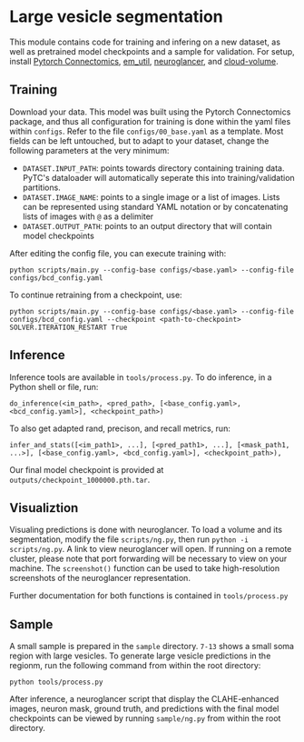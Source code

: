 # Large vesicle segmentation

This module contains code for training and infering on a new dataset, as well as pretrained model checkpoints and a sample for validation. For setup, install [Pytorch Connectomics](https://connectomics.readthedocs.io/en/latest/notes/installation.html), [em_util](https://github.com/PytorchConnectomics/em_util), [neuroglancer](https://pypi.org/project/neuroglancer), and [cloud-volume](https://pypi.org/project/cloud-volume).

## Training
Download your data. This model was built using the Pytorch Connectomics package, and thus all configuration for training is done within the yaml files within `configs`. Refer to the file `configs/00_base.yaml` as a template. Most fields can be left untouched, but to adapt to your dataset, change the following parameters at the very minimum:

* `DATASET.INPUT_PATH`: points towards directory containing training data. PyTC's dataloader will automatically seperate this into training/validation partitions.
* `DATASET.IMAGE_NAME`: points to a single image or a list of images. Lists can be represented using standard YAML notation or by concatenating lists of images with `@` as a delimiter
* `DATASET.OUTPUT_PATH`: points to an output directory that will contain model checkpoints

After editing the config file, you can execute training with:

`python scripts/main.py --config-base configs/<base.yaml> --config-file configs/bcd_config.yaml`

To continue retraining from a checkpoint, use:

`python scripts/main.py --config-base configs/<base.yaml> --config-file configs/bcd_config.yaml --checkpoint <path-to-checkpoint> SOLVER.ITERATION_RESTART True`

## Inference

Inference tools are available in `tools/process.py`. To do inference, in a Python shell or file, run:

`do_inference(<im_path>, <pred_path>, [<base_config.yaml>, <bcd_config.yaml>], <checkpoint_path>)`

To also get adapted rand, precison, and recall metrics, run:

`infer_and_stats([<im_path1>, ...], [<pred_path1>, ...], [<mask_path1, ...>], [<base_config.yaml>, <bcd_config.yaml>], <checkpoint_path>), 
`

Our final model checkpoint is provided at `outputs/checkpoint_1000000.pth.tar`.

## Visualiztion

Visualing predictions is done with neuroglancer. To load a volume and its segmentation, modify the file `scripts/ng.py`, then run `python -i scripts/ng.py`. A link to view neuroglancer will open. If running on a remote cluster, please note that port forwarding will be necessary to view on your machine. The `screenshot()` function can be used to take high-resolution screenshots of the neuroglancer representation.

Further documentation for both functions is contained in `tools/process.py`

## Sample

A small sample is prepared in the `sample` directory. `7-13` shows a small soma region with large vesicles. To generate large vesicle predictions in the regionm, run the following command from within the root directory:

`python tools/process.py`

After inference, a neuroglancer script that display the CLAHE-enhanced images, neuron mask, ground truth, and predictions with the final model checkpoints can be viewed by running `sample/ng.py` from within the root directory.
